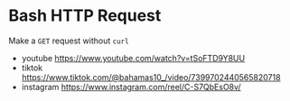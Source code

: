 Bash HTTP Request
=================

Make a `GET` request without `curl`

- youtube https://www.youtube.com/watch?v=tSoFTD9Y8UU
- tiktok https://www.tiktok.com/@bahamas10_/video/7399702440565820718
- instagram https://www.instagram.com/reel/C-S7QbEsO8v/
